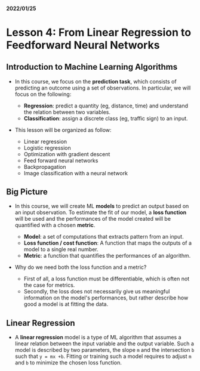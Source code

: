 #### 2022/01/25
# Lesson 4: From Linear Regression to Feedforward Neural Networks
## Introduction to Machine Learning Algorithms
- In this course, we focus on the **prediction task**, which consists of predicting an outcome using a set of observations. In particular, we will focus on the following:

  - **Regression**: predict a quantity (eg, distance, time) and understand the relation between two variables.
  - **Classification**: assign a discrete class (eg, traffic sign) to an input.
- This lesson will be organized as follow:
  - Linear regression
  - Logistic regression
  - Optimization with gradient descent
  - Feed forward neural networks
  - Backpropagation
  - Image classification with a neural network

## Big Picture
- In this course, we will create ML **models** to predict an output based on an input observation. To estimate the fit of our model, a **loss function** will be used and the performances of the model created will be quantified with a chosen **metric**.

  - **Model**: a set of computations that extracts pattern from an input.
  - **Loss function / cost function**: A function that maps the outputs of a model to a single real number.
  - **Metric**: a function that quantifies the performances of an algorithm.
- Why do we need both the loss function and a metric?
  - First of all, a loss function must be differentiable, which is often not the case for metrics.
  - Secondly, the loss does not necessarily give us meaningful information on the model's performances, but rather describe how good a model is at fitting the data.

## Linear Regression
- A **linear regression** model is a type of ML algorithm that assumes a linear relation between the input variable and the output variable. Such a model is described by two parameters, the slope `m` and the intersection `b` such that `y = mx +b`. Fitting or training such a model requires to adjust `m` and `b` to minimize the chosen loss function.